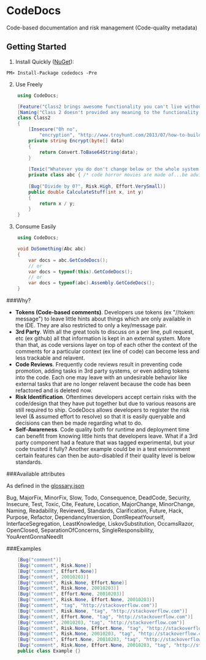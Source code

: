 CodeDocs
========
Code-based documentation and risk management (Code-quality metadata)

Getting Started
---------------

1) Install Quickly ([NuGet](https://www.nuget.org/packages/CodeDocs)):
```
PM> Install-Package codedocs -Pre
```

2) Use Freely
```csharp
    using CodeDocs;

    [Feature("Class2 brings awesome functionality you can't live without")]
    [Naming("Class 2 doesn't provided any meaning to the functionality provided")]
    class Class2
    {
        [Insecure("Oh no", 
            "encryption", "http://www.troyhunt.com/2013/07/how-to-build-and-how-not-to-build.html")]
        private string Encrypt(byte[] data)
        {
            return Convert.ToBase64String(data);
        }
        
        [Toxic("Whatever you do don't change below or the whole system state will crash")]
        private class abc { /* code horror movies are made of...be advised O.O */ }
        
        [Bug("Divide by 0?", Risk.High, Effort.VerySmall)]
        public double CalculateStuff(int x, int y)
        {
            return x / y;
        }
    }
```

3) Consume Easily
```csharp
    using CodeDocs;

    void DoSomething(Abc abc)
    {
        var docs = abc.GetCodeDocs();
        // or
        var docs = typeof(this).GetCodeDocs();
        // or
        var docs = typeof(abc).Assembly.GetCodeDocs();
    }
```




###Why?

* **Tokens (Code-based comments)**. Developers use tokens (ex "//token: message") to leave little hints about things which are only available in the IDE.  They are also restricted to only a key/message pair.
* **3rd Party**.  With all the great tools to discuss on a per line, pull request, etc (ex github) all that information is kept in an external system.  More than that, as code versions layer on top of each other the context of the comments for a particular context (ex line of code) can become less and less trackable and relavent.
* **Code Reviews**.  Frequently code reviews result in preventing code promotion, adding tasks in 3rd party systems, or even adding tokens into the code.  Each one may leave with an undesirable behavior like external tasks that are no longer relavent because the code has been refactored and is deleted now.
* **Risk Identification**.  Oftentimes developers accept certain risks with the code/design that they have put together but due to various reasons are still required to ship.  CodeDocs allows developers to register the risk level (& assumed effort to resolve) so that it is easily queryable and decisions can then be made regarding what to do.
* **Self-Awareness**.  Code quality both for runtime and deployment time can benefit from knowing little hints that developers leave.  What if a 3rd party component had a feature that was tagged experimental, but your code trusted it fully?  Another example could be in a test enviornment certain features can then be auto-disabled if their quality level is below standards.

###Available attributes

As defined in the [glossary.json](https://github.com/rskopecek/CodeDocs/blob/master/CodeDocs/CodeDocs/glossary.json)

Bug, MajorFix, MinorFix, Slow, Todo, Consequence, DeadCode,
Security, Insecure, Test, Toxic, Cite, Feature, Location,
MajorChange, MinorChange, Naming, Readability,
Reviewed, Standards, Clarification, Future,
Hack, Purpose, Refactor,
DependancyInversion, DontRepeatYourself, InterfaceSegregation,
LeastKnowledge, LiskovSubstitution, OccamsRazor, OpenClosed,
SeparationOfConcerns, SingleResponsibility, YouArentGonnaNeedIt


###Examples 
```csharp
    [Bug("comment")]
    [Bug("comment", Risk.None)]
    [Bug("comment", Effort.None)]
    [Bug("comment", 20010203)]
    [Bug("comment", Risk.None, Effort.None)]
    [Bug("comment", Risk.None, 20010203)]
    [Bug("comment", Effort.None, 20010203)]
    [Bug("comment", Risk.None, Effort.None, 20010203)]
    [Bug("comment", "tag", "http://stackoverflow.com")]
    [Bug("comment", Risk.None, "tag", "http://stackoverflow.com")]
    [Bug("comment", Effort.None, "tag", "http://stackoverflow.com")]
    [Bug("comment", 20010203, "tag", "http://stackoverflow.com")]
    [Bug("comment", Risk.None, Effort.None, "tag", "http://stackoverflow.com")]
    [Bug("comment", Risk.None, 20010203, "tag", "http://stackoverflow.com")]
    [Bug("comment", Effort.None, 20010203, "tag", "http://stackoverflow.com")]
    [Bug("comment", Risk.None, Effort.None, 20010203, "tag", "http://stackoverflow.com")]
    public class Example {}
```
